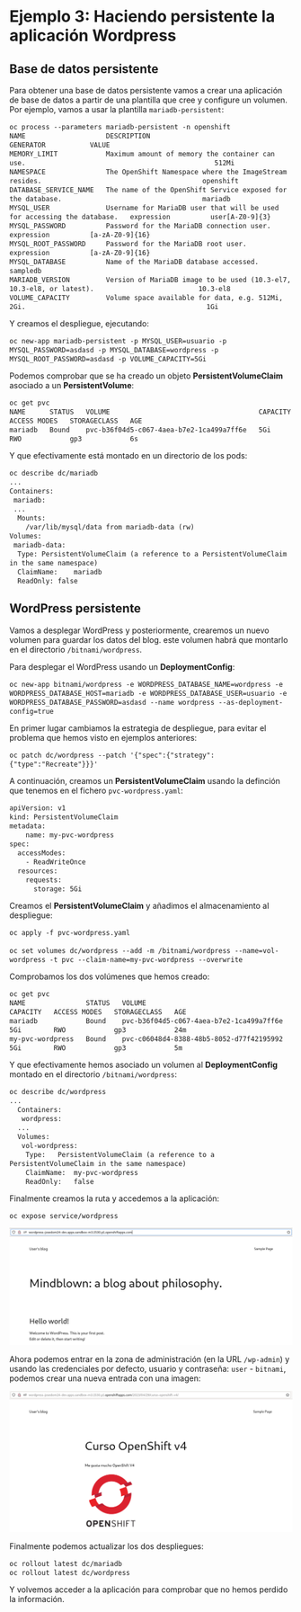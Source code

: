 # Ejemplo 3: Haciendo persistente la aplicación Wordpress

## Base de datos persistente

Para obtener una base de datos persistente vamos a crear una aplicación de base de datos a partir de una plantilla que cree y configure un volumen. Por ejemplo, vamos a usar la plantilla `mariadb-persistent`:

    oc process --parameters mariadb-persistent -n openshift
    NAME                    DESCRIPTION                                                               GENERATOR           VALUE
    MEMORY_LIMIT            Maximum amount of memory the container can use.                                               512Mi
    NAMESPACE               The OpenShift Namespace where the ImageStream resides.                                        openshift
    DATABASE_SERVICE_NAME   The name of the OpenShift Service exposed for the database.                                   mariadb
    MYSQL_USER              Username for MariaDB user that will be used for accessing the database.   expression          user[A-Z0-9]{3}
    MYSQL_PASSWORD          Password for the MariaDB connection user.                                 expression          [a-zA-Z0-9]{16}
    MYSQL_ROOT_PASSWORD     Password for the MariaDB root user.                                       expression          [a-zA-Z0-9]{16}
    MYSQL_DATABASE          Name of the MariaDB database accessed.                                                        sampledb
    MARIADB_VERSION         Version of MariaDB image to be used (10.3-el7, 10.3-el8, or latest).                          10.3-el8
    VOLUME_CAPACITY         Volume space available for data, e.g. 512Mi, 2Gi.                                             1Gi

Y creamos el despliegue, ejecutando:

    oc new-app mariadb-persistent -p MYSQL_USER=usuario -p MYSQL_PASSWORD=asdasd -p MYSQL_DATABASE=wordpress -p MYSQL_ROOT_PASSWORD=asdasd -p VOLUME_CAPACITY=5Gi

Podemos comprobar que se ha creado un objeto **PersistentVolumeClaim** asociado a un **PersistentVolume**:

    oc get pvc
    NAME      STATUS   VOLUME                                     CAPACITY   ACCESS MODES   STORAGECLASS   AGE
    mariadb   Bound    pvc-b36f04d5-c067-4aea-b7e2-1ca499a7ff6e   5Gi        RWO            gp3            6s

Y que efectivamente está montado en un directorio de los pods:

    oc describe dc/mariadb
    ...
    Containers:
     mariadb:
     ...
      Mounts:
        /var/lib/mysql/data from mariadb-data (rw)
    Volumes:
     mariadb-data:
      Type:	PersistentVolumeClaim (a reference to a PersistentVolumeClaim in the same namespace)
      ClaimName:	mariadb
      ReadOnly:	false

## WordPress persistente

Vamos a desplegar WordPress y posteriormente, crearemos un nuevo volumen para guardar los datos del blog. este volumen habrá que montarlo en el directorio `/bitnami/wordpress`.

Para desplegar el WordPress usando un **DeploymentConfig**:

    oc new-app bitnami/wordpress -e WORDPRESS_DATABASE_NAME=wordpress -e  WORDPRESS_DATABASE_HOST=mariadb -e WORDPRESS_DATABASE_USER=usuario -e WORDPRESS_DATABASE_PASSWORD=asdasd --name wordpress --as-deployment-config=true

En primer lugar cambiamos la estrategia de despliegue, para evitar el problema que hemos visto en ejemplos anteriores:

    oc patch dc/wordpress --patch '{"spec":{"strategy":{"type":"Recreate"}}}'

A continuación, creamos un **PersistentVolumeClaim** usando la definción que tenemos en el fichero `pvc-wordpress.yaml`:

```yam
apiVersion: v1
kind: PersistentVolumeClaim
metadata:
    name: my-pvc-wordpress
spec:
  accessModes:
    - ReadWriteOnce
  resources:
    requests:
      storage: 5Gi
```

Creamos el **PersistentVolumeClaim** y añadimos el almacenamiento al despliegue:

    oc apply -f pvc-wordpress.yaml

    oc set volumes dc/wordpress --add -m /bitnami/wordpress --name=vol-wordpress -t pvc --claim-name=my-pvc-wordpress --overwrite

Comprobamos los dos volúmenes que hemos creado:

    oc get pvc
    NAME               STATUS   VOLUME                                     CAPACITY   ACCESS MODES   STORAGECLASS   AGE
    mariadb            Bound    pvc-b36f04d5-c067-4aea-b7e2-1ca499a7ff6e   5Gi        RWO            gp3            24m
    my-pvc-wordpress   Bound    pvc-c06048d4-8388-48b5-8052-d77f42195992   5Gi        RWO            gp3            5m


Y que efectivamente hemos asociado un volumen al **DeploymentConfig** montado en el directorio `/bitnami/wordpress`:

    oc describe dc/wordpress
    ...
      Containers:
       wordpress:
      ...
      Volumes:
       vol-wordpress:
        Type:	PersistentVolumeClaim (a reference to a PersistentVolumeClaim in the same namespace)
        ClaimName:	my-pvc-wordpress
        ReadOnly:	false

Finalmente creamos la ruta y accedemos a la aplicación:

    oc expose service/wordpress

![wordpress](img/wordpress1.png)

Ahora podemos entrar en la zona de administración (en la URL `/wp-admin`) y usando las credenciales por defecto, usuario y contraseña: `user` - `bitnami`, podemos crear una nueva entrada con una imagen:

![wordpress](img/wordpress2.png)

Finalmente podemos actualizar los dos despliegues:

    oc rollout latest dc/mariadb
    oc rollout latest dc/wordpress

Y volvemos acceder a la aplicación para comprobar que no hemos perdido la información.